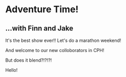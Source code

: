 # Adventure Time!

## ...with Finn and Jake 

It's the best show ever!!   Let's do a marathon weekend!

And welcome to our new colloborators in CPH!

But does it blend?!?!?!

Hello!
